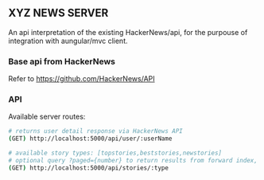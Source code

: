 ## XYZ NEWS SERVER
An api interpretation of the existing HackerNews/api, for the purpouse of integration with aungular/mvc client. 


### Base api from HackerNews
Refer to https://github.com/HackerNews/API


### API
Available server routes:

```sh
# returns user detail response via HackerNews API
(GET) http://localhost:5000/api/user/:userName 

# available story types: [topstories,beststories,newstories]
# optional query ?paged={number} to return results from forward index, up to available {pagedTotal}
(GET) http://localhost:5000/api/stories/:type


```
